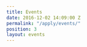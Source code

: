 ```yaml
---
title: Events
date: 2016-12-02 14:09:00 Z
permalink: "/apply/events/"
position: 3
layout: events
---
```


